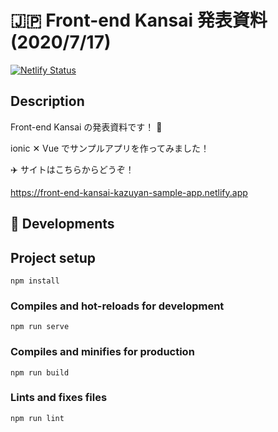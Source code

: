 # :jp: Front-end Kansai 発表資料 (2020/7/17)

[![Netlify Status](https://api.netlify.com/api/v1/badges/dff0a906-f4db-41ea-b7f5-621df87b2dd1/deploy-status)](https://app.netlify.com/sites/front-end-kansai-kazuyan-sample-app/deploys)

## Description

Front-end Kansai の発表資料です！ :rocket:

ionic ✕ Vue でサンプルアプリを作ってみました！

:airplane: サイトはこちらからどうぞ！

https://front-end-kansai-kazuyan-sample-app.netlify.app

## :game_die: Developments

## Project setup
```
npm install
```

### Compiles and hot-reloads for development
```
npm run serve
```

### Compiles and minifies for production
```
npm run build
```

### Lints and fixes files
```
npm run lint
```
